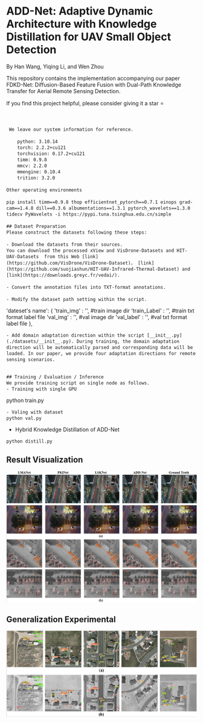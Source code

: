 # ADD-Net: Adaptive Dynamic Architecture with Knowledge Distillation for UAV Small Object Detection

By Han Wang, Yiqing Li, and Wen Zhou

This repository contains the implementation accompanying our paper FDKD-Net: Diffusion-Based Feature Fusion with Dual-Path Knowledge Transfer for Aerial Remote Sensing Detection.

If you find this project helpful, please consider giving it a star ⭐

```


 We leave our system information for reference.

    python: 3.10.14
    torch: 2.2.2+cu121
    torchvision: 0.17.2+cu121
    timm: 0.9.8
    mmcv: 2.2.0
    mmengine: 0.10.4
    trition: 3.2.0

Other operating environments    

pip install timm==0.9.8 thop efficientnet_pytorch==0.7.1 einops grad-cam==1.4.8 dill==0.3.6 albumentations==1.3.1 pytorch_wavelets==1.3.0 tidecv PyWavelets -i https://pypi.tuna.tsinghua.edu.cn/simple

## Dataset Preparation
Please construct the datasets following these steps:

- Download the datasets from their sources. 
You can download the processed xView and VisDrone-Datasets and HIT-UAV-Datasets  from this Web [link](https://github.com/VisDrone/VisDrone-Dataset)， [link](https://github.com/suojiashun/HIT-UAV-Infrared-Thermal-Dataset) and [link](https://downloads.greyc.fr/vedai/).

- Convert the annotation files into TXT-format annotations.

- Modify the dataset path setting within the script.

```
'dateset's name': {
    'train_img'  : '',  #train image dir
    'train_Label' : '',  #train txt format label file
    'val_img'    : '',  #val image dir
    'val_label'   : '',  #val txt format label file
},
```
- Add domain adaptation direction within the script [__init__.py](./datasets/__init__.py). During training, the domain adaptation direction will be automatically parsed and corresponding data will be loaded. In our paper, we provide four adaptation directions for remote sensing scenarios.
```

```

## Training / Evaluation / Inference
We provide training script on single node as follows.
- Training with single GPU
```
python train.py
```
- Valing with dataset
python val.py
```
- Hybrid Knowledge Distillation of ADD-Net
```
python distill.py
```


## Result Visualization 

![](https://github.com/Han-Wang-RSLab/ADD-Net/blob/main/ADD-Net/figs/1.png)


## Generalization Experimental

![](https://github.com/Han-Wang-RSLab/ADD-Net/blob/main/ADD-Net/figs/2.png)

